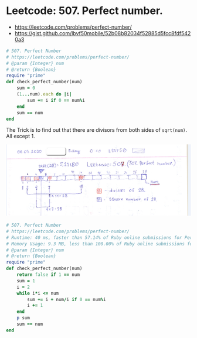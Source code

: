 # Leetcode: 507. Perfect number.

- https://leetcode.com/problems/perfect-number/
- https://gist.github.com/lbvf50mobile/52b08b82034f52885d5fcc8fdf5420a3 

```Ruby
# 507. Perfect Number
# https://leetcode.com/problems/perfect-number/
# @param {Integer} num
# @return {Boolean}
require "prime"
def check_perfect_number(num)
    sum = 0
    (1...num).each do |i|
        sum += i if 0 == num%i
    end
    sum == num
end
```

The Trick is to find out that there are divisors from both sides of `sqrt(num)`. All except 1. 

![Show that divisors of 28 are from both sides of sqrt(28) == 5.3, and 2 * 14 = 28, and 4 * 7 = 28](lc507.png)

```Ruby
# 507. Perfect Number
# https://leetcode.com/problems/perfect-number/
# Runtime: 40 ms, faster than 57.14% of Ruby online submissions for Perfect Number.
# Memory Usage: 9.3 MB, less than 100.00% of Ruby online submissions for Perfect Number
# @param {Integer} num
# @return {Boolean}
require "prime"
def check_perfect_number(num)
    return false if 1 == num
    sum = 1
    i = 2
    while i*i <= num
        sum += i + num/i if 0 == num%i
        i += 1
    end
    p sum
    sum == num
end
```